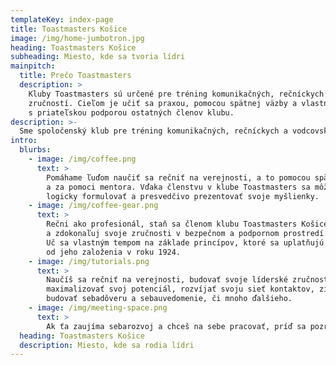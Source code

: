 ```yaml
---
templateKey: index-page
title: Toastmasters Košice
image: /img/home-jumbotron.jpg
heading: Toastmasters Košice
subheading: Miesto, kde sa tvoria lídri
mainpitch:
  title: Prečo Toastmasters
  description: >
    Kluby Toastmasters sú určené pre tréning komunikačných, rečníckych a vodcovských
    zručností. Cieľom je učiť sa praxou, pomocou spätnej väzby a vlastným tempom
    s priateľskou podporou ostatných členov klubu.
description: >-
  Sme spoločenský klub pre tréning komunikačných, rečníckych a vodcovských zručností.
intro:
  blurbs:
    - image: /img/coffee.png
      text: >
        Pomáhame ľuďom naučiť sa rečniť na verejnosti, a to pomocou spätnej väzby
        a za pomoci mentora. Vďaka členstvu v klube Toastmasters sa môžeš naučiť
        logicky formulovať a presvedčivo prezentovať svoje myšlienky.
    - image: /img/coffee-gear.png
      text: >
        Rečni ako profesionál, staň sa členom klubu Toastmasters Košice. Rozvíjaj
        a zdokonaľuj svoje zručnosti v bezpečnom a podpornom prostredí nášho klubu.
        Uč sa vlastným tempom na základe princípov, ktoré sa uplatňujú v Toastmasters International
        od jeho založenia v roku 1924.
    - image: /img/tutorials.png
      text: >
        Naučíš sa rečniť na verejnosti, budovať svoje líderské zručnosti,
        maximalizovať svoj potenciál, rozvíjať svoju sieť kontaktov, získať konkurenčnú výhodu v povolaní,
        budovať sebadôveru a sebauvedomenie, či mnoho ďalšieho.
    - image: /img/meeting-space.png
      text: >
        Ak ťa zaujíma sebarozvoj a chceš na sebe pracovať, príď sa pozrieť na jedno zo stretnutí nášho klubu.
  heading: Toastmasters Košice
  description: Miesto, kde sa rodia lídri
---
```

